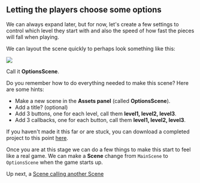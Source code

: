 ## Letting the players choose some options
We can always expand later, but for now, let's create a few settings to control which level they start with and also the speed of how fast the pieces will fall when playing.

We can layout the scene quickly to perhaps look something like this:

![](img/final.png)

Call it __OptionsScene__.

Do you remember how to do everything needed to make this scene? Here are some hints:

  * Make a new scene in the __Assets panel__ (called __OptionsScene__).
  * Add a title? (optional)
  * Add 3 buttons, one for each level, call them __level1, level2, level3__.
  * Add 3 callbacks, one for each button, call them __level1, level2, level3__.
  
If you haven't made it this far or are stuck, you can download a completed project to this point [here](../../Dr-Mario-Style-Tutorial_ch4.zip).

Once you are at this stage we can do a few things to make this start to feel like a real game. We can make a __Scene__ change from `MainScene` to `OptionsScene` when the game starts up.  

Up next, a [Scene calling another Scene](scene_calling_scene.md)